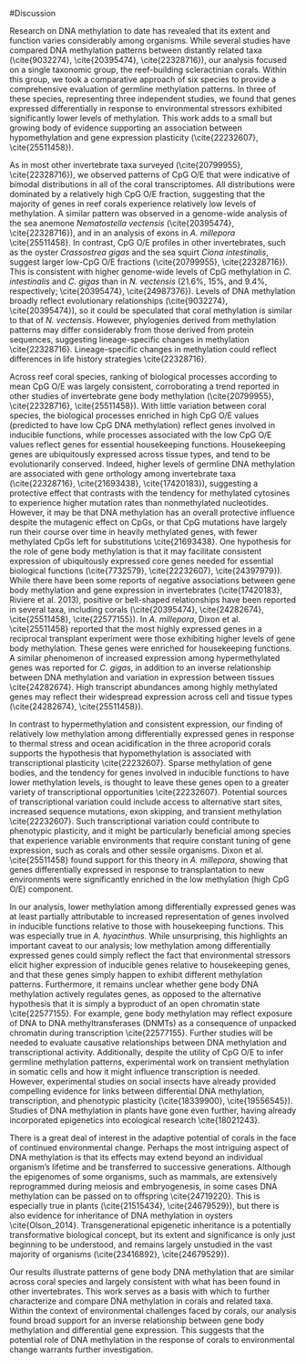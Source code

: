 #Discussion

Research on DNA methylation to date has revealed that its extent and function varies considerably among organisms. While several studies have compared DNA methylation patterns between distantly related taxa (\cite{9032274}, \cite{20395474}, \cite{22328716}), our analysis focused on a single taxonomic group, the reef-building scleractinian corals. Within this group, we took a comparative approach of six species to provide a comprehensive evaluation of germline methylation patterns. In three of these species, representing three independent studies, we found that genes expressed differentially in response to environmental stressors exhibited significantly lower levels of methylation. This work adds to a small but growing body of evidence supporting an association between hypomethylation and gene expression plasticity (\cite{22232607}, \cite{25511458}).

As in most other invertebrate taxa surveyed (\cite{20799955}, \cite{22328716}), we observed patterns of CpG O/E that were indicative of bimodal distributions in all of the coral transcriptomes. All distributions were dominated by a relatively high CpG O/E fraction, suggesting that the majority of genes in reef corals experience relatively low levels of methylation. A similar pattern was observed in a genome-wide analysis of the sea anemone *Nematostella vectensis* (\cite{20395474}, \cite{22328716}), and in an analysis of exons in *A. millepora* \cite{25511458}. In contrast, CpG O/E profiles in other invertebrates, such as the oyster *Crassostrea gigas* and the sea squirt *Ciona intestinalis*, suggest larger low-CpG O/E fractions (\cite{20799955}, \cite{22328716}). This is consistent with higher genome-wide levels of CpG methylation in *C. intestinalis* and *C. gigas* than in *N. vectensis* (21.6%, 15%, and 9.4%, respectively; \cite{20395474}, \cite{24987376}). Levels of DNA methylation broadly reflect evolutionary relationships (\cite{9032274}, \cite{20395474}), so it could be speculated that coral methylation is similar to that of *N. vectensis*. However, phylogenies derived from methylation patterns may differ considerably from those derived from protein sequences, suggesting lineage-specific changes in methylation \cite{22328716}. Lineage-specific changes in methylation could reflect differences in life history strategies \cite{22328716}. 

Across reef coral species, ranking of biological processes according to mean CpG O/E was largely consistent, corroborating a trend reported in other studies of invertebrate gene body methylation (\cite{20799955}, \cite{22328716}, \cite{25511458}). With little variation between coral species, the biological processes enriched in high CpG O/E values (predicted to have low CpG DNA methylation) reflect genes involved in inducible functions, while processes associated with the low CpG O/E values reflect genes for essential housekeeping functions. Housekeeping genes are ubiquitously expressed across tissue types, and tend to be evolutionarily conserved. Indeed, higher levels of germline DNA methylation are associated with gene orthology among invertebrate taxa (\cite{22328716}, \cite{21693438}, \cite{17420183}), suggesting a protective effect that contrasts with the tendency for methylated cytosines to experience higher mutation rates than nonmethylated nucleotides. However, it may be that DNA methylation has an overall protective influence despite the mutagenic effect on CpGs, or that CpG mutations have largely run their course over time in heavily methylated genes, with fewer methylated CpGs left for substitutions \cite{21693438}. One hypothesis for the role of gene body methylation is that it may facilitate consistent expression of ubiquitously expressed core genes needed for essential biological functions (\cite{7732579}, \cite{22232607}, \cite{24397979}). While there have been some reports of negative associations between gene body methylation and gene expression in invertebrates (\cite{17420183}, Riviere et al. 2013), positive or bell-shaped relationships have been reported in several taxa, including corals (\cite{20395474}, \cite{24282674}, \cite{25511458}, \cite{22577155}). In *A. millepora*, Dixon et al. \cite{25511458} reported that the most highly expressed genes in a reciprocal transplant experiment were those exhibiting higher levels of gene body methylation. These genes were enriched for housekeeping functions. A similar phenomenon of increased expression among hypermethylated genes was reported for *C. gigas*, in addition to an inverse relationship between DNA methylation and variation in expression between tissues \cite{24282674}. High transcript abundances among highly methylated genes may reflect their widespread expression across cell and tissue types (\cite{24282674}, \cite{25511458}). 

In contrast to hypermethylation and consistent expression, our finding of relatively low methylation among differentially expressed genes in response to thermal stress and ocean acidification in the three acroporid corals supports the hypothesis that hypomethylation is associated with transcriptional plasticity \cite{22232607}. Sparse methylation of gene bodies, and the tendency for genes involved in inducible functions to have lower methylation levels, is thought to leave these genes open to a greater variety of transcriptional opportunities \cite{22232607}. Potential sources of transcriptional variation could include access to alternative start sites, increased sequence mutations, exon skipping, and transient methylation \cite{22232607}. Such transcriptional variation could contribute to phenotypic plasticity, and it might be particularly beneficial among species that experience variable environments that require constant tuning of gene expression, such as corals and other sessile organisms. Dixon et al. \cite{25511458} found support for this theory in *A. millepora*, showing that genes differentially expressed in response to transplantation to new environments were significantly enriched in the low methylation (high CpG O/E) component. 

In our analysis, lower methylation among differentially expressed genes was at least partially attributable to increased representation of genes involved in inducible functions relative to those with housekeeping functions. This was especially true in *A. hyacinthus*. While unsurprising, this highlights an important caveat to our analysis; low methylation among differentially expressed genes could simply reflect the fact that environmental stressors elicit higher expression of inducible genes relative to housekeeping genes, and that these genes simply happen to exhibit different methylation patterns. Furthermore, it remains unclear whether gene body DNA methylation actively regulates genes, as opposed to the alternative hypothesis that it is simply a byproduct of an open chromatin state \cite{22577155}. For example, gene body methylation may reflect exposure of DNA to DNA methyltransferases (DNMTs) as a consequence of unpacked chromatin during transcription \cite{22577155}. Further studies will be needed to evaluate causative relationships between DNA methylation and transcriptional activity. Additionally, despite the utility of CpG O/E to infer germline methylation patterns, experimental work on transient methylation in somatic cells and how it might influence transcription is needed. However, experimental studies on social insects have already provided compelling evidence for links between differential DNA methylation, transcription, and phenotypic plasticity (\cite{18339900}, \cite{19556545}). Studies of DNA methylation in plants have gone even further, having already incorporated epigenetics into ecological research \cite{18021243}. 

There is a great deal of interest in the adaptive potential of corals in the face of continued environmental change. Perhaps the most intriguing aspect of DNA methylation is that its effects may extend beyond an individual organism’s lifetime and be transferred to successive generations. Although the epigenomes of some organisms, such as mammals, are extensively reprogrammed during meiosis and embryogenesis, in some cases DNA methylation can be passed on to offspring \cite{24719220}. This is especially true in plants (\cite{21515434}, \cite{24679529}), but there is also evidence for inheritance of DNA methylation in oysters \cite{Olson_2014}. Transgenerational epigenetic inheritance is a potentially transformative biological concept, but its extent and significance is only just beginning to be understood, and remains largely unstudied in the vast majority of organisms (\cite{23416892}, \cite{24679529}). 

Our results illustrate patterns of gene body DNA methylation that are similar across coral species and largely consistent with what has been found in other invertebrates. This work serves as a basis with which to further characterize and compare DNA methylation in corals and related taxa. Within the context of environmental challenges faced by corals, our analysis found broad support for an inverse relationship between gene body methylation and differential gene expression. This suggests that the potential role of DNA methylation in the response of corals to environmental change warrants further investigation.
  